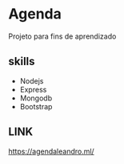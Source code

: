 # Agenda

Projeto para fins de aprendizado

## skills

* Nodejs
* Express
* Mongodb
* Bootstrap

## LINK
https://agendaleandro.ml/

